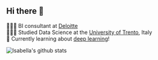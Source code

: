 ## Hi there 👋

👩🏻‍💻 BI consultant at [Deloitte]([url](https://www.deloitte.com/it/it/about/story/facts-and-figures/about-deloitte-italy.html))<br>
👩🏻‍🎓 Studied Data Science at the [University of Trento]([url](https://corsi.unitn.it/en/data-science)), Italy<br>
💭 Currently learning about [deep learning]([url](https://www.coursera.org/programs/novartis-friends-family-z5org/specializations/deep-learning?authProvider=novartisglobal))!<br>

![Isabella's github stats](https://github-readme-stats.vercel.app/api?username=isadirio&show_icons=true&theme=github_dark&hide_rank=false)
<!--
**isadirio/isadirio** is a ✨ _special_ ✨ repository because its `README.md` (this file) appears on your GitHub profile.

Here are some ideas to get you started:

- 🔭 I’m currently working on ...
- 🌱 I’m currently learning ...
- 👯 I’m looking to collaborate on ...
- 🤔 I’m looking for help with ...
- 💬 Ask me about ...
- 📫 How to reach me: ...
- 😄 Pronouns: ...
- ⚡ Fun fact: ...
-->
